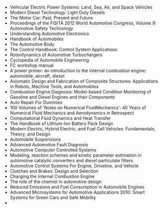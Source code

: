 
<ul>

                             

 <li><a target="_blank" href="https://github.com/manjunath5496/Automobile-Engineering-Books/blob/master/alh(1).pdf" style="text-decoration:none;">Vehicular Electric
Power Systems: Land, Sea, Air, and Space Vehicles</a></li>

 <li><a target="_blank" href="https://github.com/manjunath5496/Automobile-Engineering-Books/blob/master/alh(2).pdf" style="text-decoration:none;">Modern Diesel Technology: Light Duty Diesels</a></li>

<li><a target="_blank" href="https://github.com/manjunath5496/Automobile-Engineering-Books/blob/master/alh(3).pdf" style="text-decoration:none;">The Motor Car: Past, Present and Future</a></li>
 <li><a target="_blank" href="https://github.com/manjunath5496/Automobile-Engineering-Books/blob/master/alh(4).pdf" style="text-decoration:none;">Proceedings of the FISITA
2012 World Automotive Congress, Volume 9: Automotive Safety Technology</a></li>                              
<li><a target="_blank" href="https://github.com/manjunath5496/Automobile-Engineering-Books/blob/master/alh(5).pdf" style="text-decoration:none;"> Understanding
Automotive Electronics</a></li>
<li><a target="_blank" href="https://github.com/manjunath5496/Automobile-Engineering-Books/blob/master/alh(6).pdf" style="text-decoration:none;">Handbook of Automobiles</a></li>
 <li><a target="_blank" href="https://github.com/manjunath5496/Automobile-Engineering-Books/blob/master/alh(7).pdf" style="text-decoration:none;">The Automotive Body</a></li>

 <li><a target="_blank" href="https://github.com/manjunath5496/Automobile-Engineering-Books/blob/master/alh(8).pdf" style="text-decoration:none;"> The Control Handbook: Control System Applications </a></li>
   <li><a target="_blank" href="https://github.com/manjunath5496/Automobile-Engineering-Books/blob/master/alh(9).pdf" style="text-decoration:none;">Rotordynamics of
Automotive Turbochargers</a></li>
  
   
 <li><a target="_blank" href="https://github.com/manjunath5496/Automobile-Engineering-Books/blob/master/alh(10).pdf" style="text-decoration:none;">Cyclopedia of Automobile Engineering</a></li>                              
<li><a target="_blank" href="https://github.com/manjunath5496/Automobile-Engineering-Books/blob/master/alh(11).pdf" style="text-decoration:none;"> FC workshop manual</a></li>
<li><a target="_blank" href="https://github.com/manjunath5496/Automobile-Engineering-Books/blob/master/alh(12).pdf" style="text-decoration:none;">A power primer: an introduction to the internal combustion engine: automobile, aircraft, diesel</a></li>
<li><a target="_blank" href="https://github.com/manjunath5496/Automobile-Engineering-Books/blob/master/alh(13).pdf" style="text-decoration:none;">Axiomatic Design and
Fabrication of Composite Structures: Applications in Robots, Machine Tools, and Automobiles</a></li>

<li><a target="_blank" href="https://github.com/manjunath5496/Automobile-Engineering-Books/blob/master/alh(14).pdf" style="text-decoration:none;">Combustion Engine
Diagnosis: Model-based Condition Monitoring of Gasoline and Diesel Engines and their Components</a></li>
                              
<li><a target="_blank" href="https://github.com/manjunath5496/Automobile-Engineering-Books/blob/master/alh(15).pdf" style="text-decoration:none;">Auto Repair For Dummies</a></li>

<li><a target="_blank" href="https://github.com/manjunath5496/Automobile-Engineering-Books/blob/master/alh(16).pdf" style="text-decoration:none;">100 Volumes of 'Notes on
Numerical FluidMechanics': 40 Years of Numerical Fluid Mechanics and Aerodynamics in Retrospect</a></li>

  <li><a target="_blank" href="https://github.com/manjunath5496/Automobile-Engineering-Books/blob/master/alh(17).pdf" style="text-decoration:none;">Computational Fluid Dynamics
and Heat Transfer</a></li>   
  
<li><a target="_blank" href="https://github.com/manjunath5496/Automobile-Engineering-Books/blob/master/alh(18).pdf" style="text-decoration:none;">The Handbook of Lithium-Ion
Battery Pack Design</a></li> 

  
<li><a target="_blank" href="https://github.com/manjunath5496/Automobile-Engineering-Books/blob/master/alh(19).pdf" style="text-decoration:none;">Modern Electric,
Hybrid Electric, and Fuel Cell Vehicles: Fundamentals, Theory, and Design </a></li> 

<li><a target="_blank" href="https://github.com/manjunath5496/Automobile-Engineering-Books/blob/master/alh(20).pdf" style="text-decoration:none;">Automobile Suspensions</a></li>

<li><a target="_blank" href="https://github.com/manjunath5496/Automobile-Engineering-Books/blob/master/alh(21).pdf" style="text-decoration:none;">Advanced Automotive Fault Diagnosis</a></li>
<li><a target="_blank" href="https://github.com/manjunath5496/Automobile-Engineering-Books/blob/master/alh(22).pdf" style="text-decoration:none;">Automotive Computer
Controlled Systems</a></li> 
 <li><a target="_blank" href="https://github.com/manjunath5496/Automobile-Engineering-Books/blob/master/alh(23).pdf" style="text-decoration:none;">Modeling, reaction schemes and kinetic parameter estimation in automotive catalytic converters and diesel particulate filters</a></li> 
 

   <li><a target="_blank" href="https://github.com/manjunath5496/Automobile-Engineering-Books/blob/master/alh(24).pdf" style="text-decoration:none;">Automotive Control Systems
For Engine, Driveline, and Vehicle</a></li>


<li><a target="_blank" href="https://github.com/manjunath5496/Automobile-Engineering-Books/blob/master/alh(25).pdf" style="text-decoration:none;">Clutches
and Brakes: Design and Selection </a></li> 

<li><a target="_blank" href="https://github.com/manjunath5496/Automobile-Engineering-Books/blob/master/alh(26).pdf" style="text-decoration:none;">Charging the Internal Combustion Engine</a></li>

<li><a target="_blank" href="https://github.com/manjunath5496/Automobile-Engineering-Books/blob/master/alh(27).pdf" style="text-decoration:none;">The role of the chemist in automotive design</a></li>
<li><a target="_blank" href="https://github.com/manjunath5496/Automobile-Engineering-Books/blob/master/alh(28).pdf" style="text-decoration:none;">Reduced Emissions
and Fuel Consumption in Automobile Engines</a></li> 
 <li><a target="_blank" href="https://github.com/manjunath5496/Automobile-Engineering-Books/blob/master/alh(29).pdf" style="text-decoration:none;">Advanced Microsystems
for Automotive Applications 2010: Smart Systems for Green Cars and Safe Mobility</a></li> 
 

   <li><a target="_blank" href="https://github.com/manjunath5496/Automobile-Engineering-Books/blob/master/alh(30).pdf" style="text-decoration:none;"Automotive Systems Engineering</a></li>















   
   </ul>
